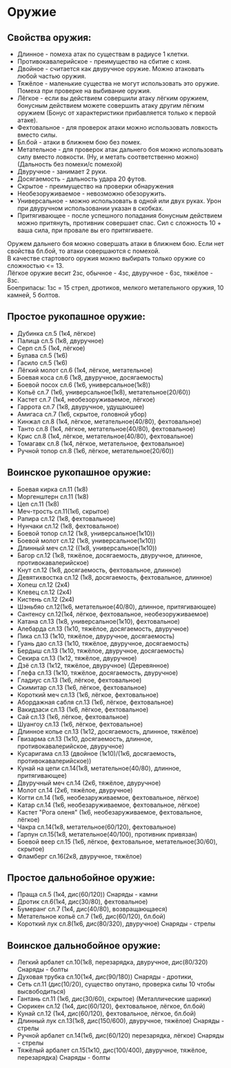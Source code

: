 # Оружие

## Свойства оружия:
* Длинное - помеха атак по существам в радиусе 1 клетки. 
* Противокавалерийское - преимущество на сбитие с коня.
* Двойное - считается как двуручное оружие. Можно атаковать любой частью оружия.
* Тяжёлое - маленькие существа не могут использовать это оружие. Помеха при проверке на выбивание оружия.
* Лёгкое - если вы действием совершили атаку лёгким оружием, бонусным действием можете совершить атаку другим лёгким оружием (Бонус от характеристики прибавляется только к первой атаке).
* Фехтовальное - для проверок атаки можно использовать ловкость вместо силы.
* Бл.бой - атаки в ближнем бою без помех.
* Метательное - для проверок атак дальнего боя можно использовать силу вместо ловкости. (Ну, и метать соответственно можно) (Дальность без помехи/с помехой)
* Двуручное - занимает 2 руки.
* Досягаемость - дальность удара 20 футов. 
* Скрытое - преимущество на проверки обнаружения
* Необезоруживаемое - невозможно обезоружить.
* Универсальное - можно использовать в одной или двух руках. Урон при двуручном использовании указан в скобках.
* Притягивающее - после успешного попадания бонусным действием можно притянуть, противник совершает спас. Сил с сложность 10 + ваша сила, при провале вы его притягиваете.

Оружем дальнего боя можно совершать атаки в ближнем бою. Если нет свойства бл.бой, то атаки совершаются с помехой.  
В качестве стартового оружия можно выбирать только оружие со сложностью <= 13.  
Лёгкое оружие весит 2зс, обычное - 4зс, двуручное - 6зс, тяжёлое - 8зс.  
Боеприпасы: 1зс = 15 стрел, дротиков, мелкого метательного оружия, 10 камней, 5 болтов.  


## Простое рукопашное оружие:

* Дубинка сл.5 (1к4, лёгкое)
* Палица сл.5 (1к8, двуручное)
* Серп сл.5 (1к4, лёгкое)
* Булава сл.5 (1к6)
* Гасило сл.5 (1к6)
* Лёгкий молот сл.6 (1к4, лёгкое, метательное)
* Боевая коса сл.6 (1к8, двуручное, досягаемость)
* Боевой посох сл.6 (1к6, универсальное(1к8))
* Копьё сл.7 (1к6, универсальное(1к8), метательное(20/60))
* Кастет сл.7 (1к4, необезоруживаемое, лёгкое)
* Гаррота сл.7 (1к8, двуручное, удущаюшее)
* Амигаса сл.7 (1к6, скрытое, головной убор)
* Кинжал сл.8 (1к4, лёгкое, метательное(40/80), фехтовальное)
* Танто сл.8 (1к4, лёгкое, метательное(40/80), фехтовальное)
* Крис сл.8 (1к4, лёгкое, метательное(40/80), фехтовальное)
* Томагавк сл.8 (1к4, лёгкое, метательное, фехтовальное)
* Ручной топор сл.8 (1к6, лёгкое, метательное(20/60))


## Воинское рукопашное оружие:

* Боевая кирка сл.11 (1к8)
* Моргенштерн сл.11 (1к8)
* Цеп сл.11 (1к8)
* Меч-трость сл.11(1к6, скрытое)
* Рапира сл.12 (1к8, фехтовальное)
* Нунчаки сл.12 (1к8, фехтовальное)
* Боевой топор сл.12 (1к8, универсальное(1к10))
* Боевой молот сл.12 (1к8, универсальное(1к10))
* Длинный меч сл.12 ((1к8, универсальное(1к10))
* Багор сл.12 (1к8, тяжёлое, досягаемость, двуручное, длинное, противокавалерийское)
* Кнут сл.12 (1к8, досягаемость, фехтовальное, длинное)
* Девятихвостка сл.12 (1к8, досягаемость, фехтовальное, длинное)
* Хопеш сл.12 (2к4)
* Клевец сл.12 (2к4)
* Кистень сл.12 (2к4)
* Шэньбяо сл.12(1к6, метательное(40/80), длинное, притягивающее)
* Сантенсу сл.12(1к4, лёгкое, фехтовальное, необезоруживаемое)
* Катана сл.13 (1к8, универсальное(1к10), фехтовальное)
* Алебарда сл.13 (1к10, тяжёлое, досягаемость, двуручное)
* Пика сл.13 (1к10, тяжёлое, двуручное, досягаемость)
* Гуань дао сл.13 (1к10, тяжёлое, двуручное, досягаемость)
* Бердыш сл.13 (1к10, тяжёлое, двуручное, досягаемость)
* Секира сл.13 (1к12, тяжёлое, двуручное)
* Дзё сл.13 (1к12, тяжёлое, двуручное) (Деревянное)
* Глефа сл.13 (1к10, тяжёлое, досягаемость, двуручное)
* Гладиус сл.13 (1к6, лёгкое, фехтовальное)
* Скимитар сл.13 (1к6, лёгкое, фехтовальное)
* Короткий меч сл.13 (1к6, лёгкое, фехтовальное)
* Абордажная сабля сл.13 (1к6, лёгкое, фехтовальное)
* Вакидзаси сл.13 (1к6, лёгкое, фехтовальное)
* Сай сл.13 (1к6, лёгкое, фехтовальное)
* Шуангоу сл.13 (1к6, лёгкое, фехтовальное)
* Длинное копье сл.13 (1к12, досягаемость, длинное, тяжёлое)
* Гвизарма сл.13 (1к10, досягаемость, длинное, противокавалерийское, двуручное)
* Кусаригама сл.13 (двойное (1к10)/(1к6, досягаемость, противокавалерийское))
* Кунай на цепи сл.14(1к8, метательное(40/80), длинное, притягивающее)
* Двуручный меч сл.14 (2к6, тяжёлое, двуручное) 
* Молот сл.14 (2к6, тяжёлое, двуручное) 
* Когти сл.14 (1к6, необезаруживаемое, фехтовальное, лёгкое)
* Катар сл.14 (1к6, необезаруживаемое, фехтовальное, лёгкое)
* Кастет "Рога оленя" (1к6, необезаруживаемое, фехтовальное, лёгкое)
* Чакра сл.14(1к8, метательное(60/120), фехтовальное)
* Гарпун сл.15(1к8, метательное(40/100), противник привязан)
* Боевой веер сл.15 (1к6, лёгкое, фехтовальное, метательное(30/60), скрытое)
* Фламберг сл.16(2к8, двуручное, тяжёлое)   

## Простое дальнобойное оружие:
* Праща сл.5 (1к4, дис(60/120))	Снаряды - камни
* Дротик сл.6(1к4, дис(30/80), фехтовальное) 
* Бумеранг сл.7 (1к4, дис(40/80), возвращающаеся)
* Метательное копьё сл.7 (1к6, дис(60/120), бл.бой)
* Короткий лук сл.8(1к6, дис(80/320), двуручное)	Снаряды - стрелы

## Воинское дальнобойное оружие:
* Легкий арбалет сл.10(1к8, перезарядка, двуручное, дис(80/320)	Снаряды - болты
* Духовая трубка сл.10(1к4, дис(90/180))	Снаряды - дротики, 
* Сеть сл.11 (дис(10/20), существо опутано, проверка силы 10 чтобы высвободиться)
* Гантань сл.11 (1к6, дис(30/60), скрытое) (Металлические шарики) 
* Сюрикен сл.12 (1к4, дис(60/120), фехтовальное, лёгкое, бл.бой) 
* Кунай сл.12 (1к4, дис(60/120), фехтовальное, лёгкое, бл.бой) 
* Длинный лук сл.13(1к8, дис(150/600), двуручное, тяжёлое)	Снаряды - стрелы
* Ручной арбалет сл.14(1к6, дис(60/120) перезарядка, лёгкое)	  Снаряды - стрелы
* Тяжёлый арбалет сл.15(1к10, дис(100/400), двуручное, тяжёлое, перезарядка)	  Снаряды - болты
